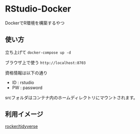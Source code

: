 # RStudio-Docker
DockerでR環境を構築するやつ
## 使い方
立ち上げて
`docker-compose up -d`

ブラウザ上で使う
`http://localhost:8703`

資格情報は以下の通り
- ID : rstudio
- PW : password

srcフォルダはコンテナ内のホームディレクトリにマウントされます。
## 利用イメージ
[rocker/tidyverse](https://hub.docker.com/r/rocker/tidyverse)
